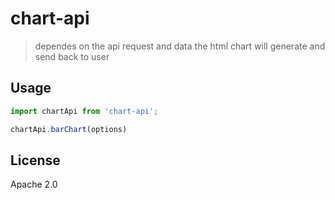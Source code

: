 # chart-api

> dependes on the api request and data the html chart will generate and send back to user

## Usage

```js
import chartApi from 'chart-api';

chartApi.barChart(options)

```

## License

Apache 2.0
